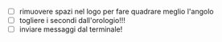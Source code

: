 - [ ] rimuovere spazi nel logo per fare quadrare meglio l'angolo
- [ ] togliere i secondi dall'orologio!!!
- [ ] inviare messaggi dal terminale!
